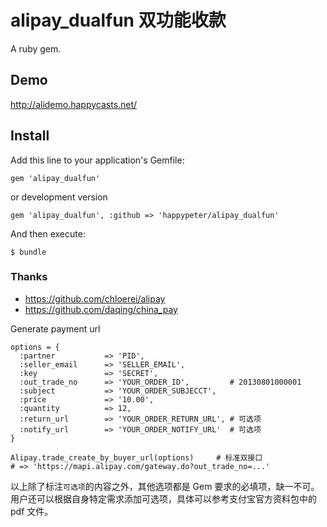 # alipay_dualfun 双功能收款

A ruby gem.

## Demo

http://alidemo.happycasts.net/

## Install

Add this line to your application's Gemfile:

    gem 'alipay_dualfun'


or development version

    gem 'alipay_dualfun', :github => 'happypeter/alipay_dualfun'

And then execute:

    $ bundle

### Thanks

- <https://github.com/chloerei/alipay>
- <https://github.com/daqing/china_pay>


Generate payment url

    options = {
      :partner           => 'PID',
      :seller_email      => 'SELLER_EMAIL',
      :key               => 'SECRET',
      :out_trade_no      => 'YOUR_ORDER_ID',         # 20130801000001
      :subject           => 'YOUR_ORDER_SUBJECCT', 
      :price             => '10.00',
      :quantity          => 12,
      :return_url        => 'YOUR_ORDER_RETURN_URL', # 可选项
      :notify_url        => 'YOUR_ORDER_NOTIFY_URL'  # 可选项
    }

    Alipay.trade_create_by_buyer_url(options)     # 标准双接口
    # => 'https://mapi.alipay.com/gateway.do?out_trade_no=...'

以上除了标注`可选项`的内容之外，其他选项都是 Gem 要求的必填项，缺一不可。用户还可以根据自身特定需求添加可选项，具体可以参考支付宝官方资料包中的 pdf 文件。
